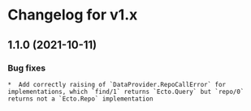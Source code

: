 # Changelog for v1.x

## 1.1.0 (2021-10-11)

### Bug fixes

    *  Add correctly raising of `DataProvider.RepoCallError` for implementations, which `find/1` returns `Ecto.Query` but `repo/0` returns not a `Ecto.Repo` implementation  